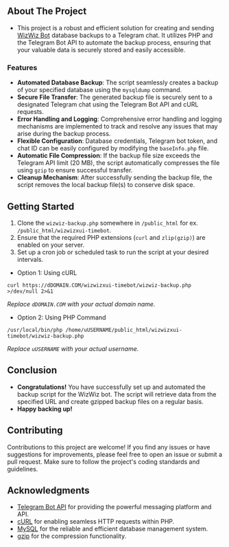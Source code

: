 ## About The Project

* This project is a robust and efficient solution for creating and sending [WizWiz Bot](https://github.com/wizwizdev/wizwizxui-timebot) database backups to a Telegram chat. It utilizes PHP and the Telegram Bot API to automate the backup process, ensuring that your valuable data is securely stored and easily accessible.

### Features

- **Automated Database Backup**: The script seamlessly creates a backup of your specified database using the `mysqldump` command.
- **Secure File Transfer**: The generated backup file is securely sent to a designated Telegram chat using the Telegram Bot API and cURL requests.
- **Error Handling and Logging**: Comprehensive error handling and logging mechanisms are implemented to track and resolve any issues that may arise during the backup process.
- **Flexible Configuration**: Database credentials, Telegram bot token, and chat ID can be easily configured by modifying the `baseInfo.php` file.
- **Automatic File Compression**: If the backup file size exceeds the Telegram API limit (20 MB), the script automatically compresses the file using `gzip` to ensure successful transfer.
- **Cleanup Mechanism**: After successfully sending the backup file, the script removes the local backup file(s) to conserve disk space.

## Getting Started

1. Clone the `wizwiz-backup.php` somewhere in `/public_html` for ex. `/public_html/wizwizxui-timebot`.
2. Ensure that the required PHP extensions (`curl` and `zlip(gzip)`) are enabled on your server.
3. Set up a cron job or scheduled task to run the script at your desired intervals.

- Option 1: Using cURL
```
curl https://dDOMAIN.COM/wizwizxui-timebot/wizwiz-backup.php >/dev/null 2>&1
```
_Replace `dDOMAIN.COM` with your actual domain name._

- Option 2: Using PHP Command
```
/usr/local/bin/php /home/uUSERNAME/public_html/wizwizxui-timebot/wizwiz-backup.php
```
_Replace `uUSERNAME` with your actual username._

## Conclusion

- **Congratulations!** You have successfully set up and automated the backup script for the WizWiz bot. The script will retrieve data from the specified URL and create gzipped backup files on a regular basis.
- **Happy backing up!**


## Contributing

Contributions to this project are welcome! If you find any issues or have suggestions for improvements, please feel free to open an issue or submit a pull request. Make sure to follow the project's coding standards and guidelines.

## Acknowledgments

- [Telegram Bot API](https://core.telegram.org/bots/api) for providing the powerful messaging platform and API.
- [cURL](https://curl.se/) for enabling seamless HTTP requests within PHP.
- [MySQL](https://www.mysql.com/) for the reliable and efficient database management system.
- [gzip](https://www.gzip.org/) for the compression functionality.
